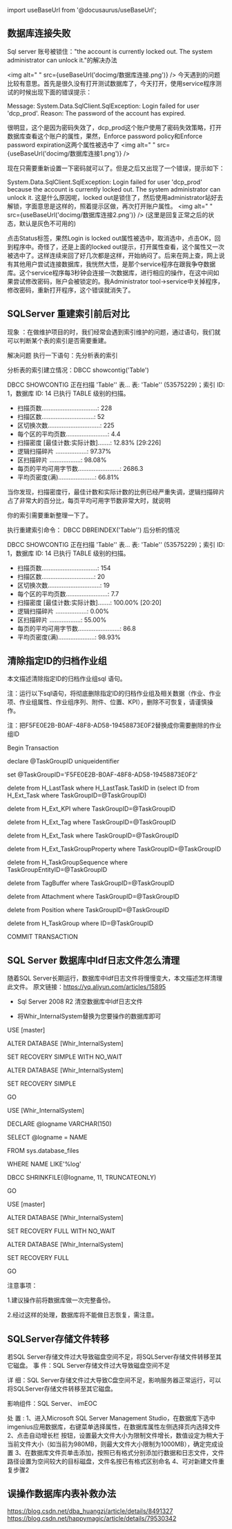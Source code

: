 import useBaseUrl from '@docusaurus/useBaseUrl';

## 数据库连接失败
Sql server 账号被锁住："the account is currently locked out. The system administrator can unlock it."的解决办法

<img alt=" " src={useBaseUrl('docimg/数据库连接.png')} />
今天遇到的问题比较有意思。首先是很久没有打开测试数据库了，今天打开，使用service程序测试的时候出现下面的错误提示：

Message: System.Data.SqlClient.SqlException: Login failed for user 'dcp_prod'.  Reason: The password of the account has expired.

很明显，这个是因为密码失效了，dcp_prod这个账户使用了密码失效策略，打开数据库查看这个账户的属性，果然，Enforce password policy和Enforce password expiration这两个属性被选中了
<img alt=" " src={useBaseUrl('docimg/数据库连接1.png')} />

现在只需要重新设置一下密码就可以了。但是之后又出现了一个错误，提示如下：

System.Data.SqlClient.SqlException: Login failed for user 'dcp_prod' because the account is
currently locked out. The system administrator can unlock it.
这是什么原因呢，locked out是锁住了，然后使用administrator站好去解锁，字面意思是这样的，照着提示区做，再次打开账户属性。
<img alt=" " src={useBaseUrl('docimg/数据库连接2.png')} />
(这里是回复正常之后的状态，默认是灰色不可用的)

点击Status标签，果然Login is locked out属性被选中，取消选中，点击OK，回到程序中。奇怪了，还是上面的locked out提示，打开属性查看，这个属性又一次被选中了。这样连续来回了好几次都是这样，开始纳闷了。后来在网上查，网上说有其他用户尝试连接数据库，我恍然大悟，是那个service程序在跟我争夺数据库。这个service程序每3秒钟会连接一次数据库，进行相应的操作，在这中间如果尝试修改密码，账户会被锁定的。我Administrator tool->service中关掉程序，修改密码，重新打开程序，这个错误就消失了。

## SQLServer 重建索引前后对比


现象 ：在做维护项目的时，我们经常会遇到索引维护的问题，通过语句，我们就可以判断某个表的索引是否需要重建。

解决问题
执行一下语句：先分析表的索引

分析表的索引建立情况：DBCC showcontig('Table')

DBCC SHOWCONTIG 正在扫描 'Table'' 表...
表: 'Table'' (53575229)；索引 ID: 1，数据库 ID: 14
已执行 TABLE 级别的扫描。
- 扫描页数................................: 228
- 扫描区数..............................: 52
- 区切换次数..............................: 225
- 每个区的平均页数........................: 4.4
- 扫描密度 [最佳计数:实际计数].......: 12.83% [29:226]
- 逻辑扫描碎片 ..................: 97.37%
- 区扫描碎片 ..................: 98.08%
- 每页的平均可用字节数........................: 2686.3
- 平均页密度(满).....................: 66.81%

当你发现，扫描密度行，最佳计数和实际计数的比例已经严重失调，逻辑扫描碎片占了非常大的百分比，每页平均可用字节数非常大时，就说明

你的索引需要重新整理一下了。

执行重建索引命令：
DBCC DBREINDEX('Table'')
后分析的情况

DBCC SHOWCONTIG 正在扫描 'Table'' 表...
表: 'Table'' (53575229)；索引 ID: 1，数据库 ID: 14
已执行 TABLE 级别的扫描。
- 扫描页数................................: 154
- 扫描区数..............................: 20
- 区切换次数..............................: 19
- 每个区的平均页数........................: 7.7
- 扫描密度 [最佳计数:实际计数].......: 100.00% [20:20]
- 逻辑扫描碎片 ..................: 0.00%
- 区扫描碎片 ..................: 55.00%
- 每页的平均可用字节数........................: 86.8
- 平均页密度(满).....................: 98.93%

## 清除指定ID的归档作业组
本文描述清除指定ID的归档作业组sql 语句。

注：运行以下sql语句，将彻底删除指定ID的归档作业组及相关数据（作业、作业项、作业组属性、作业组序列、附件、位置、KPI），删除不可恢复，请谨慎操作。

注：把F5FE0E2B-B0AF-48F8-AD58-19458873E0F2替换成你需要删除的作业组ID



Begin Transaction

declare @TaskGroupID uniqueidentifier

set @TaskGroupID='F5FE0E2B-B0AF-48F8-AD58-19458873E0F2'

delete from H_LastTask where H_LastTask.TaskID in (select ID from H_Ext_Task where TaskGroupID=@TaskGroupID)

delete from H_Ext_KPI where TaskGroupID=@TaskGroupID

delete from H_Ext_Tag where TaskGroupID=@TaskGroupID

delete from H_Ext_Task where TaskGroupID=@TaskGroupID

delete from H_Ext_TaskGroupProperty where TaskGroupID=@TaskGroupID

delete from H_TaskGroupSequence where TaskGroupEntityID=@TaskGroupID

delete from TagBuffer where TaskGroupID=@TaskGroupID

delete from Attachment where TaskGroupID=@TaskGroupID

delete from Position where TaskGroupID=@TaskGroupID

delete from H_TaskGroup where ID=@TaskGroupID

COMMIT TRANSACTION

## SQL Server 数据库中ldf日志文件怎么清理
随着SQL Server长期运行，数据库中ldf日志文件将慢慢变大，本文描述怎样清理此文件。
原文链接：https://yq.aliyun.com/articles/15895


 * Sql Server 2008 R2 清空数据库中ldf日志文件

 * 将Whir_InternalSystem替换为您要操作的数据库即可




USE [master]

ALTER DATABASE [Whir_InternalSystem] 

SET RECOVERY SIMPLE WITH NO_WAIT

ALTER DATABASE [Whir_InternalSystem] 

SET RECOVERY SIMPLE

GO

USE [Whir_InternalSystem]

DECLARE @logname VARCHAR(150)

SELECT @logname = NAME

FROM   sys.database_files

WHERE  NAME LIKE'%log'

DBCC SHRINKFILE(@logname, 11, TRUNCATEONLY)

GO

USE [master]

ALTER DATABASE [Whir_InternalSystem]

SET RECOVERY FULL WITH NO_WAIT

ALTER DATABASE [Whir_InternalSystem] 

SET RECOVERY FULL

GO



注意事项：

1.建议操作前将数据库做一次完整备份。

2.经过这样的处理，数据库将不能做日志恢复，需注意。

## SQLServer存储文件转移
若SQL Server存储文件过大导致磁盘空间不足，将SQLServer存储文件转移至其它磁盘。
事 件：SQL Server存储文件过大导致磁盘空间不足

详 细：SQL Server存储文件过大导致C盘空间不足，影响服务器正常运行，可以将SQLServer存储文件转移至其它磁盘。

影响组件：SQL Server、  imEOC

处 置 :
1、进入Microsoft SQL Server Management Studio，在数据库下选中imgenius应用数据库，右键菜单选择属性，在数据库属性左侧选择页内选择文件
2、点击自动增长栏 按钮，设置最大文件大小为限制文件增长，数值设定为稍大于当前文件大小（如当前为980MB，则最大文件大小限制为1000MB），确定完成设置
3、在数据库文件页单击添加，按照已有格式分别添加行数据和日志文件，文件路径设置为空间较大的目标磁盘，文件名按已有格式区别命名
4、可对新建文件重复步骤2

## 误操作数据库内表补救办法

https://blog.csdn.net/dba_huangzj/article/details/8491327
https://blog.csdn.net/happymagic/article/details/79530342